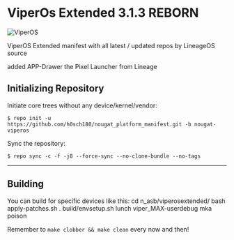 ViperOs Extended 3.1.3 REBORN
=============================

![ViperOS](http://i.imgur.com/bwSVDSV.png)

ViperOS Extended manifest with all latest / updated repos by LineageOS source

added APP-Drawer the Pixel Launcher from Lineage

Initializing Repository
-----------------------

Initiate core trees without any device/kernel/vendor:

    $ repo init -u https://github.com/h0sch180/nougat_platform_manifest.git -b nougat-viperos

Sync the repository:

    $ repo sync -c -f -j8 --force-sync --no-clone-bundle --no-tags

***

Building
--------

You can build for specific devices like this:
    cd n_asb/viperosextended/
    bash apply-patches.sh
    . build/envsetup.sh
    lunch viper_MAX-userdebug
    mka poison

Remember to `make clobber && make clean` every now and then!
